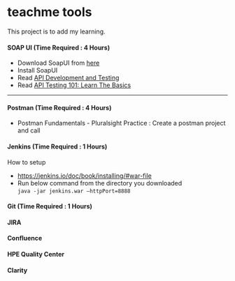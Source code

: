 # teachme tools
This project is to add my learning.


#### SOAP UI (Time Required : 4 Hours)
  * Download SoapUI from [here](https://www.soapui.org/downloads/latest-release.html)
  * Install SoapUI
  * Read [API Development and Testing](https://www.soapui.org/learn.html)
  * Read [API Testing 101: Learn The Basics](https://www.soapui.org/learn/functional-testing/api-testing-101.html)
------

#### Postman (Time Required : 4 Hours)
  * Postman Fundamentals - Pluralsight
  Practice : Create a postman project and call 

#### Jenkins (Time Required : 1 Hours)
  How to setup 
  * https://jenkins.io/doc/book/installing/#war-file
  * Run below command from the directory you downloaded <br>
    ``` java -jar jenkins.war –httpPort=8888 ```

#### Git (Time Required : 1 Hours)


#### JIRA
#### Confluence
#### HPE Quality Center
#### Clarity
